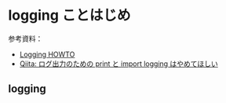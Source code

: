 # logging ことはじめ

参考資料：

- [Logging HOWTO](https://docs.python.jp/3/howto/logging.html)
- [Qiita: ログ出力のための print と import logging はやめてほしい](http://qiita.com/amedama/items/b856b2f30c2f38665701)



## logging

